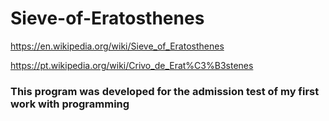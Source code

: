 # Sieve-of-Eratosthenes

https://en.wikipedia.org/wiki/Sieve_of_Eratosthenes

https://pt.wikipedia.org/wiki/Crivo_de_Erat%C3%B3stenes


### This program was developed for the admission test of my first work with programming
